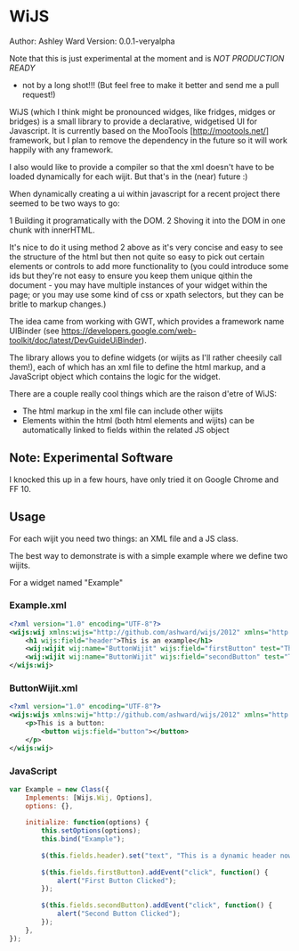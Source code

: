 # WiJS

Author: Ashley Ward
Version: 0.0.1-veryalpha

Note that this is just experimental at the moment and is *NOT PRODUCTION READY*
- not by a long shot!!! (But feel free to make it better and send me a pull
request!)

WiJS (which I think might be pronounced widges, like fridges, midges or bridges)
is a small library to provide a declarative, widgetised UI for Javascript. It is
currently based on the MooTools [http://mootools.net/] framework, but I plan to
remove the dependency in the future so it will work happily with any framework.

I also would like to provide a compiler so that the xml doesn't have to be
loaded dynamically for each wijit. But that's in the (near) future :)

When dynamically creating a ui within javascript for a recent project there 
seemed to be two ways to go:

1 Building it programatically with the DOM.
2 Shoving it into the DOM in one chunk with innerHTML.

It's nice to do it using method 2 above as it's very concise and easy to see
the structure of the html but then not quite so easy to pick out certain
elements or controls to add more functionality to (you could introduce some ids
but they're not easy to ensure you keep them unique qithin the document - you
may have multiple instances of your widget within the page; or you may use some
kind of css or xpath selectors, but they can be britle to markup changes.)

The idea came from working with GWT, which provides a framework name UIBinder
(see https://developers.google.com/web-toolkit/doc/latest/DevGuideUiBinder).

The library allows you to define widgets (or wijits as I'll rather cheesily call
them!), each of which has an xml file to define the html markup, and a
JavaScript object which contains the logic for the widget.

There are a couple really cool things which are the raison d'etre of WiJS:
* The html markup in the xml file can include other wijits
* Elements within the html (both html elements and wijits) can
  be automatically linked to fields within the related JS object

## Note: Experimental Software

I knocked this up in a few hours, have only tried it on Google Chrome and FF 10.

## Usage
For each wijit you need two things: an XML file and a JS class.

The best way to demonstrate is with a simple example where we define two
wijits.

For a widget named "Example"

### Example.xml
````xml
<?xml version="1.0" encoding="UTF-8"?>
<wijs:wij xmlns:wijs="http://github.com/ashward/wijs/2012" xmlns="http://www.w3.org/1999/xhtml">
	<h1 wijs:field="header">This is an example</h1>
	<wij:wijit wij:name="ButtonWijit" wijs:field="firstButton" test="This is a test" />
	<wij:wijit wij:name="ButtonWijit" wijs:field="secondButton" test="This is also a test" />
</wijs:wij>
````

### ButtonWijit.xml
````xml
<?xml version="1.0" encoding="UTF-8"?>
<wijs:wijs xmlns:wij="http://github.com/ashward/wijs/2012" xmlns="http://www.w3.org/1999/xhtml">
	<p>This is a button:
		<button wijs:field="button"></button>
	</p>
</wijs:wij>
````

### JavaScript
````javascript
var Example = new Class({
	Implements: [Wijs.Wij, Options],
	options: {},
	
	initialize: function(options) {
		this.setOptions(options);
		this.bind("Example");
		
		$(this.fields.header).set("text", "This is a dynamic header now");
		
		$(this.fields.firstButton).addEvent("click", function() {
			alert("First Button Clicked");
		});
		
		$(this.fields.secondButton).addEvent("click", function() {
			alert("Second Button Clicked");
		});
	},
});
````
